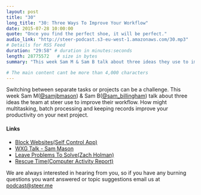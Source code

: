 ```yaml
---
layout: post
title: "30"
long_title: "30: Three Ways To Improve Your Workflow"
date: 2015-07-28 10:00:00
quote: "Once you find the perfect shoe, it will be perfect."
audio_link: "http://steer-podcast.s3-eu-west-1.amazonaws.com/30.mp3"
# Details for RSS Feed
duration: "29:58" # duration in minutes:seconds
length: 28775572   # size in bytes
summary: "This week Sam M & Sam B talk about three ideas they use to improve their workflow."

# The main content cant be more than 4,000 characters
---
```


Switching between separate tasks or projects can be a challenge. This week Sam M([@samjbmason](https://twitter.com/samjbmason)) & Sam B([@sam_billingham](https://twitter.com/sam_billingham)) talk about three ideas the team at steer use to improve their workflow. How might multitasking, batch processing and keeping records improve your productivity on your next project.

#### Links
- [Block Websites(Self Control App)](https://selfcontrolapp.com/)
- [WXG Talk - Sam Mason](http://wxg.co.uk/#panel_speaker_sammason)
- [Leave Problems To Solve(Zach Holman)](https://github.com/holman/ama/issues/690)
- [Rescue Time(Computer Activity Report)](https://www.rescuetime.com/)

We are always interested in hearing from you, so if you have any burning questions you want answered or topic suggestions email us at [podcast@steer.me](mailto:podcast@steer.me)
